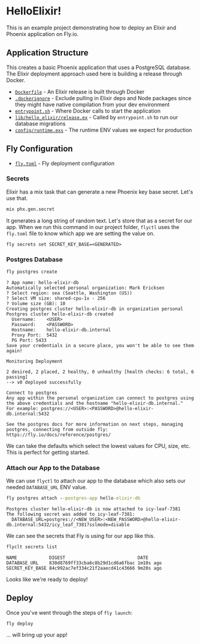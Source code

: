 # HelloElixir!

This is an example project demonstrating how to deploy an Elixir and Phoenix application on Fly.io.

## Application Structure

This creates a basic Phoenix application that uses a PostgreSQL database. The Elixir deployment approach used here is building a release through Docker.

- [`Dockerfile`](./Dockerfile) - An Elixir release is built through Docker
- [`.dockerignore`](./.dockerignore) - Exclude pulling in Elixir deps and Node packages since they might have native compilation from your dev environment
- [`entrypoint.sh`](./entrypoint.sh) - Where Docker calls to start the application
- [`lib/hello_elixir/release.ex`](./lib/hello_elixir/release.ex) - Called by `entrypoint.sh` to run our database migrations
- [`config/runtime.exs`](./config/runtime.exs) - The runtime ENV values we expect for production

## Fly Configuration

- [`fly.toml`](./fly.toml) - Fly deployment configuration

### Secrets

Elixir has a mix task that can generate a new Phoenix key base secret. Let's use that.

```bash
mix phx.gen.secret
```

It generates a long string of random text. Let's store that as a secret for our app. When we run this command in our project folder, `flyctl` uses the `fly.toml` file to know which app we are setting the value on.

```
fly secrets set SECRET_KEY_BASE=<GENERATED>
```

### Postgres Database

```cmd
fly postgres create
```
```output
? App name: hello-elixir-db
Automatically selected personal organization: Mark Ericksen
? Select region: sea (Seattle, Washington (US))
? Select VM size: shared-cpu-1x - 256
? Volume size (GB): 10
Creating postgres cluster hello-elixir-db in organization personal
Postgres cluster hello-elixir-db created
  Username:    <USER>
  Password:    <PASSWORD>
  Hostname:    hello-elixir-db.internal
  Proxy Port:  5432
  PG Port: 5433
Save your credentials in a secure place, you won't be able to see them again!

Monitoring Deployment

2 desired, 2 placed, 2 healthy, 0 unhealthy [health checks: 6 total, 6 passing]
--> v0 deployed successfully

Connect to postgres
Any app within the personal organization can connect to postgres using the above credentials and the hostname "hello-elixir-db.internal."
For example: postgres://<USER>:<PASSWORD>@hello-elixir-db.internal:5432

See the postgres docs for more information on next steps, managing postgres, connecting from outside fly:  https://fly.io/docs/reference/postgres/
```

We can take the defaults which select the lowest values for CPU, size, etc. This is perfect for getting started.

### Attach our App to the Database

We can use `flyctl` to attach our app to the database which also sets our needed `DATABASE_URL` ENV value.

```cmd
fly postgres attach --postgres-app hello-elixir-db
```
```output
Postgres cluster hello-elixir-db is now attached to icy-leaf-7381
The following secret was added to icy-leaf-7381:
  DATABASE_URL=postgres://<NEW_USER>:<NEW_PASSWORD>@hello-elixir-db.internal:5432/icy_leaf_7381?sslmode=disable
```

We can see the secrets that Fly is using for our app like this.

```cmd
flyclt secrets list
```
```output
NAME            DIGEST                           DATE      
DATABASE_URL    830d8769ff33cba6c8b29d1cd6a6fbac 1m10s ago 
SECRET_KEY_BASE 84c992ac7ef334c21f2aaecd41c43666 9m20s ago
```

Looks like we're ready to deploy!

## Deploy

Once you've went through the steps of `fly launch`:

```
fly deploy
```

... will bring up your app!
